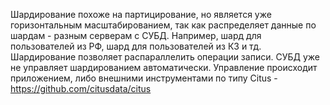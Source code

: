 Шардирование похоже на партицирование, но является уже горизонтальным масштабированием, так как распределяет данные по шардам - разным серверам с СУБД. Например, шард для пользователей из РФ, шард для пользователей из КЗ и тд. 
Шардирование позволяет распараллелить операции записи. 
СУБД уже не управляет шардированием автоматически. Управление происходит приложением, либо внешними инструментами по типу Citus - https://github.com/citusdata/citus
